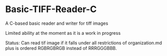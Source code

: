 # Basic-TIFF-Reader-C
A C-based basic reader and writer for tiff images

Limited ability at the moment as it is a work in progress

Status: Can read tif image if it falls under all restrictions of organization.md plus is ordered RGBRGBRGB instead of RRRGGGBBB.

